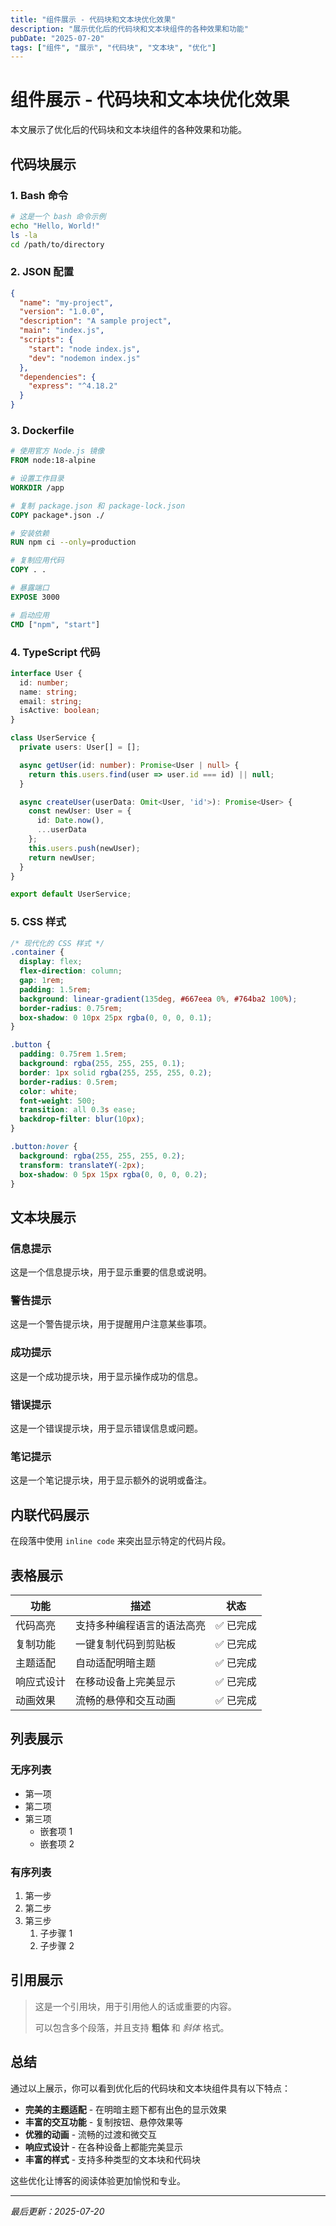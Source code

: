 ```yaml
---
title: "组件展示 - 代码块和文本块优化效果"
description: "展示优化后的代码块和文本块组件的各种效果和功能"
pubDate: "2025-07-20"
tags: ["组件", "展示", "代码块", "文本块", "优化"]
---
```


# 组件展示 - 代码块和文本块优化效果

本文展示了优化后的代码块和文本块组件的各种效果和功能。

## 代码块展示

### 1. Bash 命令

```bash
# 这是一个 bash 命令示例
echo "Hello, World!"
ls -la
cd /path/to/directory
```

### 2. JSON 配置

```json
{
  "name": "my-project",
  "version": "1.0.0",
  "description": "A sample project",
  "main": "index.js",
  "scripts": {
    "start": "node index.js",
    "dev": "nodemon index.js"
  },
  "dependencies": {
    "express": "^4.18.2"
  }
}
```

### 3. Dockerfile

```dockerfile
# 使用官方 Node.js 镜像
FROM node:18-alpine

# 设置工作目录
WORKDIR /app

# 复制 package.json 和 package-lock.json
COPY package*.json ./

# 安装依赖
RUN npm ci --only=production

# 复制应用代码
COPY . .

# 暴露端口
EXPOSE 3000

# 启动应用
CMD ["npm", "start"]
```

### 4. TypeScript 代码

```typescript
interface User {
  id: number;
  name: string;
  email: string;
  isActive: boolean;
}

class UserService {
  private users: User[] = [];

  async getUser(id: number): Promise<User | null> {
    return this.users.find(user => user.id === id) || null;
  }

  async createUser(userData: Omit<User, 'id'>): Promise<User> {
    const newUser: User = {
      id: Date.now(),
      ...userData
    };
    this.users.push(newUser);
    return newUser;
  }
}

export default UserService;
```

### 5. CSS 样式

```css
/* 现代化的 CSS 样式 */
.container {
  display: flex;
  flex-direction: column;
  gap: 1rem;
  padding: 1.5rem;
  background: linear-gradient(135deg, #667eea 0%, #764ba2 100%);
  border-radius: 0.75rem;
  box-shadow: 0 10px 25px rgba(0, 0, 0, 0.1);
}

.button {
  padding: 0.75rem 1.5rem;
  background: rgba(255, 255, 255, 0.1);
  border: 1px solid rgba(255, 255, 255, 0.2);
  border-radius: 0.5rem;
  color: white;
  font-weight: 500;
  transition: all 0.3s ease;
  backdrop-filter: blur(10px);
}

.button:hover {
  background: rgba(255, 255, 255, 0.2);
  transform: translateY(-2px);
  box-shadow: 0 5px 15px rgba(0, 0, 0, 0.2);
}
```

## 文本块展示

### 信息提示

这是一个信息提示块，用于显示重要的信息或说明。

### 警告提示

这是一个警告提示块，用于提醒用户注意某些事项。

### 成功提示

这是一个成功提示块，用于显示操作成功的信息。

### 错误提示

这是一个错误提示块，用于显示错误信息或问题。

### 笔记提示

这是一个笔记提示块，用于显示额外的说明或备注。

## 内联代码展示

在段落中使用 `inline code` 来突出显示特定的代码片段。

## 表格展示

| 功能 | 描述 | 状态 |
|------|------|------|
| 代码高亮 | 支持多种编程语言的语法高亮 | ✅ 已完成 |
| 复制功能 | 一键复制代码到剪贴板 | ✅ 已完成 |
| 主题适配 | 自动适配明暗主题 | ✅ 已完成 |
| 响应式设计 | 在移动设备上完美显示 | ✅ 已完成 |
| 动画效果 | 流畅的悬停和交互动画 | ✅ 已完成 |

## 列表展示

### 无序列表

- 第一项
- 第二项
- 第三项
  - 嵌套项 1
  - 嵌套项 2

### 有序列表

1. 第一步
2. 第二步
3. 第三步
   1. 子步骤 1
   2. 子步骤 2

## 引用展示

> 这是一个引用块，用于引用他人的话或重要的内容。
> 
> 可以包含多个段落，并且支持 **粗体** 和 *斜体* 格式。

## 总结

通过以上展示，你可以看到优化后的代码块和文本块组件具有以下特点：

- **完美的主题适配** - 在明暗主题下都有出色的显示效果
- **丰富的交互功能** - 复制按钮、悬停效果等
- **优雅的动画** - 流畅的过渡和微交互
- **响应式设计** - 在各种设备上都能完美显示
- **丰富的样式** - 支持多种类型的文本块和代码块

这些优化让博客的阅读体验更加愉悦和专业。

---

*最后更新：2025-07-20* 